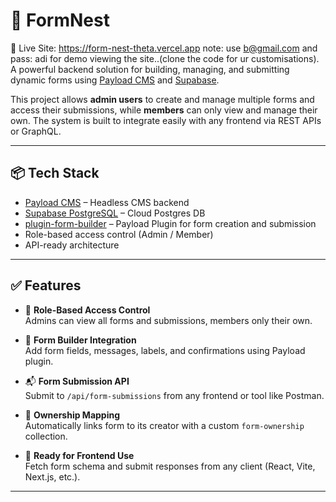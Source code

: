# 🚀 FormNest  

 🔗 Live Site: https://form-nest-theta.vercel.app
note: use b@gmail.com  and pass: adi for demo viewing the site..(clone the code for ur customisations).
A powerful backend solution for building, managing, and submitting dynamic forms using [Payload CMS](https://payloadcms.com/) and [Supabase](https://supabase.com/).

This project allows **admin users** to create and manage multiple forms and access their submissions, while **members** can only view and manage their own. The system is built to integrate easily with any frontend via REST APIs or GraphQL.

---

## 📦 Tech Stack

- [Payload CMS](https://payloadcms.com/) – Headless CMS backend
- [Supabase PostgreSQL](https://supabase.com/) – Cloud Postgres DB
- [plugin-form-builder](https://github.com/payloadcms/plugins/tree/main/packages/plugin-form-builder) – Payload Plugin for form creation and submission
- Role-based access control (Admin / Member)
- API-ready architecture

---

## ✅ Features

- 🔐 **Role-Based Access Control**  
  Admins can view all forms and submissions, members only their own.

- 🧱 **Form Builder Integration**  
  Add form fields, messages, labels, and confirmations using Payload plugin.

- 📬 **Form Submission API**  
  Submit to `/api/form-submissions` from any frontend or tool like Postman.

- 🔗 **Ownership Mapping**  
  Automatically links form to its creator with a custom `form-ownership` collection.

- 🧪 **Ready for Frontend Use**  
  Fetch form schema and submit responses from any client (React, Vite, Next.js, etc.).

---



